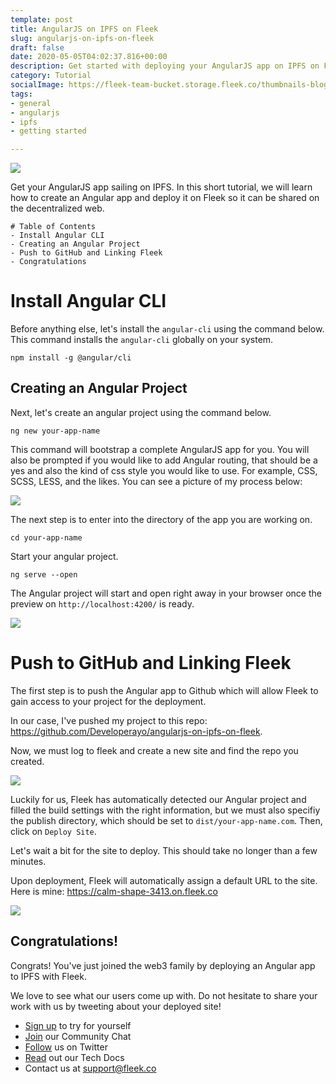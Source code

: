 ```yaml
---
template: post
title: AngularJS on IPFS on Fleek
slug: angularjs-on-ipfs-on-fleek
draft: false
date: 2020-05-05T04:02:37.816+00:00
description: Get started with deploying your AngularJS app on IPFS on Fleek
category: Tutorial
socialImage: https://fleek-team-bucket.storage.fleek.co/thumbnails-blog/angular.png
tags:
- general
- angularjs
- ipfs
- getting started

---
```

![](https://fleek-team-bucket.storage.fleek.co/thumbnails-blog/angular.png)

Get your AngularJS app sailing on IPFS. In this short tutorial, we will learn how to create an Angular app and deploy it on Fleek so it can be shared on the decentralized web.

    # Table of Contents
    - Install Angular CLI
    - Creating an Angular Project
    - Push to GitHub and Linking Fleek
    - Congratulations

# Install Angular CLI

Before anything else, let's install the `angular-cli` using the command below. This command installs the `angular-cli` globally on your system.

    npm install -g @angular/cli

## Creating an Angular Project

Next, let's create an angular project using the command below.

    ng new your-app-name

This command will bootstrap a complete AngularJS app for you. You will also be prompted if you would like to add Angular routing, that should be a yes and also the kind of css style you would like to use. For example, CSS, SCSS, LESS, and the likes. You can see a picture of my process below:

![](images/angular/terminal.png)

The next step is to enter into the directory of the app you are working on.

    cd your-app-name

Start your angular project.

    ng serve --open

The Angular project will start and open right away in your browser once the preview on `http://localhost:4200/` is ready.

![](images/angular/1.png)

# Push to GitHub and Linking Fleek

The first step is to push the Angular app to Github which will allow Fleek to gain access to your project for the deployment.

In our case, I've pushed my project to this repo: https://github.com/Developerayo/angularjs-on-ipfs-on-fleek.

Now, we must log to fleek and create a new site and find the repo you created.

![](images/angular/2.png)

Luckily for us, Fleek has automatically detected our Angular project and filled the build settings with the right information, but we must also specifiy the publish directory, which should be set to `dist/your-app-name.com`. Then, click on `Deploy Site`.

Let's wait a bit for the site to deploy. This should take no longer than a few minutes.

Upon deployment, Fleek will automatically assign a default URL to the site.
Here is mine: https://calm-shape-3413.on.fleek.co

![](images/angular/3.png)

## Congratulations!

Congrats! You've just joined the web3 family by deploying an Angular app to IPFS with Fleek.

We love to see what our users come up with. Do not hesitate to share your work with us by tweeting about your deployed site!

* [Sign up](https://app.fleek.co) to try for yourself
* [Join](https://slack.fleek.co/) our Community Chat
* [Follow](https://twitter.com/FleekHQ) us on Twitter
* [Read](https://docs.fleek.co/) out our Tech Docs
* Contact us at support@fleek.co
